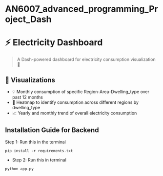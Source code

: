 # AN6007_advanced_programming_Project_Dash

# ⚡ Electricity Dashboard

> A Dash-powered dashboard for electricity consumption visualization 🌟

## 🎯 Visualizations

- 💡 Monthly consumption of specific Region-Area-Dwelling_type over past 12 months
- 📍 Heatmap to identify consumption across different regions by dwelling_type
- 📈 Yearly and monthly trend of overall electricity consumption

## Installation Guide for Backend
Step 1: Run this in the terminal
```
pip install -r requirements.txt
```
- Step 2: Run this in terminal
```
python app.py